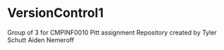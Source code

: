 # VersionControl1
Group of 3 for CMPINF0010 Pitt assignment
Repository created by Tyler Schutt
Aiden Nemeroff

